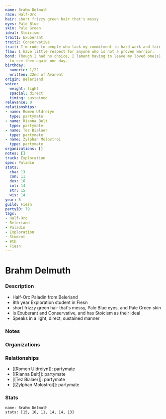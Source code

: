 ```yaml
---
name: Brahm Delmuth
race: Half-Orc
hair: short frizzy green hair that's messy
eyes: Pale Blue
skin: Pale Green
ideal: Stoicism
trait1: Exuberant
trait2: Conservative
trait: I'm rude to people who lack my commitment to hard work and fair play.
flaw: I have little respect for anyone who is not a proven warrior.
bond: Though I had no choice, I lament having to leave my loved one(s) behind. I hope
  to see them again one day.
birthday:
  numeric: 1/22
  written: 22nd of Avanent
origin: Beleriand
voice:
  weight: light
  spacial: direct
  timing: sustained
relevance: 0
relationships:
- name: Romen Uldreiyn
  type: partymate
- name: Rianna Belt
  type: partymate
- name: Tez Bialaer
  type: partymate
- name: Zylphan Molostroi
  type: partymate
organizations: []
notes: []
track: Exploration
spec: Paladin
stats:
  cha: 13
  con: 11
  dex: 16
  int: 14
  str: 15
  wis: 14
year: 8
guild: Fiesn
partyID: 79
tags:
- Half-Orc
- Beleriand
- Paladin
- Exploration
- Student
- 8th
- Fiesn
---
```

# Brahm Delmuth
### Description
- Half-Orc Paladin from Beleriand
- 8th year Exploration student in Fiesn
- short frizzy green hair that's messy, Pale Blue eyes, and Pale Green skin
- Is Exuberant and Conservative, and has Stoicism as their ideal
- Speaks in a light, direct, sustained manner

### Notes

### Organizations

### Relationships
- [[Romen Uldreiyn]]: partymate
- [[Rianna Belt]]: partymate
- [[Tez Bialaer]]: partymate
- [[Zylphan Molostroi]]: partymate

### Stats
```statblock
name: Brahm Delmuth
stats: [15, 16, 11, 14, 14, 13]
```